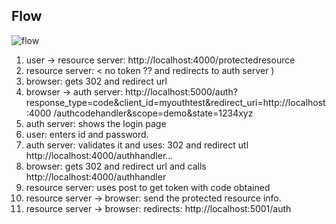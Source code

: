 ## Flow
![flow](https://github.com/sairamaj/oauth/blob/master/AuthorizationFlow/oauth-authorization-flow.png|alt=flow)

1. user -> resource server: http://localhost:4000/protectedresource
2. resource server: < no token ?? and redirects to auth server )
3. browser: gets 302 and redirect url
4. browser -> auth server: http://localhost:5000/auth?response_type=code&client_id=myouthtest&redirect_uri=http://localhost:4000
/authcodehandler&scope=demo&state=1234xyz
5. auth server: shows the login page
6. user: enters id and password.
7. auth server: validates it and uses: 302 and redirect utl http://localhost:4000/authhandler...
8. browser: gets 302 and redirect url and calls http://localhost:4000/authhandler
9. resource server: uses post to get token with code obtained
10. resource server -> browser: send the protected resource info.
11. resource server -> browser: redirects: http://localhost:5001/auth

